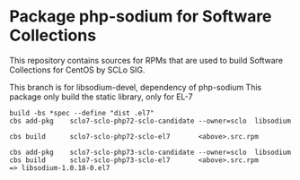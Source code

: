 # Package php-sodium for Software Collections

This repository contains sources for RPMs that are used
to build Software Collections for CentOS by SCLo SIG.

This branch is for libsodium-devel, dependency of php-sodium
This package only build the static library, only for EL-7

    build -bs *spec --define "dist .el7"
    cbs add-pkg    sclo7-sclo-php72-sclo-candidate --owner=sclo  libsodium

    cbs build      sclo7-sclo-php72-sclo-el7       <above>.src.rpm

    cbs add-pkg    sclo7-sclo-php73-sclo-candidate --owner=sclo  libsodium
    cbs build      sclo7-sclo-php73-sclo-el7       <above>.src.rpm
	=> libsodium-1.0.18-0.el7
